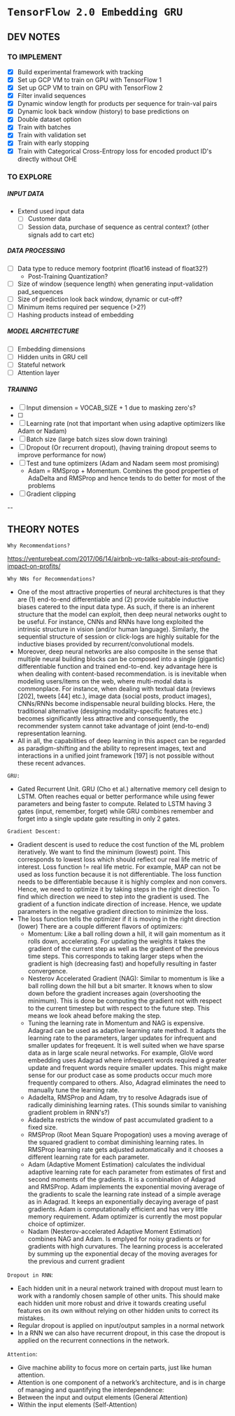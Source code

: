 # `TensorFlow 2.0 Embedding GRU`

## DEV NOTES

### TO IMPLEMENT

* [x] Build experimental framework with tracking
* [x] Set up GCP VM to train on GPU with TensorFlow 1
* [x] Set up GCP VM to train on GPU with TensorFlow 2
* [x] Filter invalid sequences
* [x] Dynamic window length for products per sequence for train-val pairs
* [x] Dynamic look back window (history) to base predictions on
* [x] Double dataset option
* [x] Train with batches
* [x] Train with validation set
* [x] Train with early stopping
* [x] Train with Categorical Cross-Entropy loss for encoded product ID's directly without OHE

### TO EXPLORE

##### INPUT DATA

* Extend used input data
  * [ ] Customer data
  * [ ] Session data, purchase of sequence as central context? (other signals add to cart etc)

##### DATA PROCESSING

* [ ] Data type to reduce memory footprint (float16 instead of float32?)
  * Post-Training Quantization?
* [ ] Size of window (sequence length) when generating input-validation pad_sequences
* [ ] Size of prediction look back window, dynamic or cut-off?
* [ ] Minimum items required per sequence (>2?)
* [ ] Hashing products instead of embedding

##### MODEL ARCHITECTURE

* [ ] Embedding dimensions
* [ ] Hidden units in GRU cell
* [ ] Stateful network
* [ ] Attention layer

##### TRAINING

* [ ] Input dimension = VOCAB_SIZE + 1 due to masking zero's?
* [ ]
* [ ] Learning rate (not that important when using adaptive optimizers like Adam or Nadam)
* [ ] Batch size (large batch sizes slow down training)
* [ ] Dropout (Or recurrent dropout), (having training dropout seems to improve performance for now)
* [ ] Test and tune optimizers (Adam and Nadam seem most promising)
  * Adam = RMSprop + Momentum. Combines the good properties of AdaDelta and RMSProp and hence tends to do better for most of the problems
* [ ] Gradient clipping

--

## THEORY NOTES

`Why Recommendations?`

https://venturebeat.com/2017/06/14/airbnb-vp-talks-about-ais-profound-impact-on-profits/

`Why NNs for Recommendations?`

* One of the most attractive properties of neural architectures is that they are (1) end-to-end differentiable and (2) provide suitable inductive biases catered to the input data type. As such, if there is an inherent structure that the model can exploit, then deep neural networks ought to be useful. For instance, CNNs and RNNs have long exploited the intrinsic structure in vision (and/or human language). Similarly, the sequential structure of session or click-logs are highly suitable for the inductive biases provided by recurrent/convolutional models.
* Moreover, deep neural networks are also composite in the sense that multiple neural building blocks can be composed into a single (gigantic) differentiable function and trained end-to-end. key advantage here is when dealing with content-based recommendation. is is inevitable when modeling users/items on the web, where multi-modal data is commonplace. For instance, when dealing with textual data (reviews [202], tweets [44] etc.), image data (social posts, product images), CNNs/RNNs become indispensable neural building blocks. Here, the traditional alternative (designing modality-specific features etc.) becomes significantly less attractive and consequently, the recommender system cannot take advantage of joint (end-to-end) representation learning.
* All in all, the capabilities of deep learning in this aspect can be regarded as paradigm-shifting and the ability to represent images, text and interactions in a unified joint framework [197] is not possible without these recent advances.

`GRU:`

* Gated Recurrent Unit. GRU (Cho et al.) alternative memory cell design to LSTM. Often reaches equal or better performance while using fewer parameters and being faster to compute. Related to LSTM having 3 gates (input, remember, forget) while GRU combines  remember and forget into a single update gate resulting in only 2 gates.

`Gradient Descent:`

* Gradient descent is used to reduce the cost function of the ML problem iteratively. We want to find the minimum (lowest) point. This corresponds to lowest loss which should reflect our real life metric of interest. Loss function != real life metric. For example, MAP can not be used as loss function because it is not differentiable. The loss function needs to be differentiable because it is highly complex and non convers. Hence, we need to optimize it by taking steps in the right direction. To find which direction we need to step into the gradient is used. The gradient of a function indicate direction of increase. Hence, we update parameters in the negative gradient direction to minimize the loss.
* The loss function tells the optimizer if it is moving in the right direction (lower) There are a couple different flavors of optimizers:
  * Momentum: Like a ball rolling down a hill, it will gain momentum as it rolls down, accelerating. For updating the weights it takes the gradient of the current step as well as the gradient of the previous time steps. This corresponds to taking larger steps when the gradient is high (decreasing fast) and hopefully resulting in faster convergence.
  * Nesterov Accelerated Gradient (NAG): Similar to momentum is like a ball rolling down the hill but a bit smarter. It knows when to slow down before the gradient increases again (overshooting the minimum). This is done be computing the gradient not with respect to the current timestep but with respect to the future step. This means we look ahead before making the step.
  * Tuning the learning rate in Momentum and NAG is expensive. Adagrad can be used as adaptive learning rate method. It adapts the learning rate to the parameters, larger updates for infrequent and smaller updates for freqeuent. It is well suited when we have sparse data as in large scale neural networks. For example, GloVe word embedding uses Adagrad where infrequent words required a greater update and frequent words require smaller updates. This might make sense for our product case as some products occur much more frequently compared to others. Also, Adagrad eliminates the need to manually tune the learning rate.
  * Adadelta, RMSProp and Adam, try to resolve Adagrads isue of radically diminishing learning rates. (This sounds similar to vanishing gradient problem in RNN's?)
  * Adadelta restricts the window of past accumulated gradient to a fixed size.
  * RMSProp (Root Mean Square Propogation) uses a moving average of the squared gradient to combat diminishing learning rates. In RMSProp learning rate gets adjusted automatically and it chooses a different learning rate for each parameter.
  * Adam (Adaptive Moment Estimation) calculates the individual adaptive learning rate for each parameter from estimates of first and second moments of the gradients. It is a combination of Adagrad and RMSProp. Adam implements the exponential moving average of the gradients to scale the learning rate instead of a simple average as in Adagrad. It keeps an exponentially decaying average of past gradients. Adam is computationally efficient and has very little memory requirement. Adam optimizer is currently the most popular choice of optimizer.
  * Nadam (Nesterov-accelerated Adaptive Moment Estimation) combines NAG and Adam. Is emplyed for noisy gradients or for gradients with high curvatures. The learning process is accelerated by summing up the exponential decay of the moving averages for the previous and current gradient

`Dropout in RNN`:

* Each hidden unit in a neural network trained with dropout must learn to work with a randomly chosen sample of other units. This should make each hidden unit more robust and drive it towards creating useful features on its own without relying on other hidden units to correct its mistakes.
* Regular dropout is applied on input/output samples in a normal network
* In a RNN we can also have recurrent dropout, in this case the dropout is applied on the recurrent connections in the network.

`Attention`:

* Give machine ability to focus more on certain parts, just like human attention.
* Attention is one component of a network’s architecture, and is in charge of managing and quantifying the interdependence:
 * Between the input and output elements (General Attention)
 * Within the input elements (Self-Attention)
